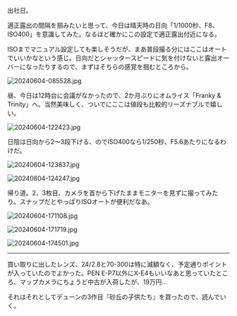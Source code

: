 出社日。

適正露出の間隔を掴みたいと思って、今日は晴天時の日向「1/1000秒、F8、ISO400」を意識してみた。なるほど確かにこの設定で適正露出付近になる。

ISOまでマニュアル設定しても楽しそうだが、まあ普段撮る分にはここはオートでいいかなという感じ。日向だとシャッタースピードに気を付けないと露出オーバーになったりするので、まずはそちらの感覚を掴むところから。

![20240604-085528.jpg](https://ceshmina-photos.s3.ap-northeast-1.amazonaws.com/medium/202406/20240604-085528.jpg)

昼、今日は12時台に会議がなかったので、2か月ぶりにオムライス「Franky & Trinity」へ。当然美味しく、ついでにここは値段も比較的リーズナブルで嬉しい。

![20240604-122423.jpg](https://ceshmina-photos.s3.ap-northeast-1.amazonaws.com/medium/202406/20240604-122423.jpg "ドルフィンオムライス")

日陰は日向から2〜3段下げる、のでISO400なら1/250秒、F5.6あたりになるわけだ。

![20240604-123837.jpg](https://ceshmina-photos.s3.ap-northeast-1.amazonaws.com/medium/202406/20240604-123837.jpg)

![20240604-124247.jpg](https://ceshmina-photos.s3.ap-northeast-1.amazonaws.com/medium/202406/20240604-124247.jpg)

帰り道。2、3枚目、カメラを首から下げたままモニターを見ずに撮ってみたり。スナップだとやっぱりISOオートが便利だなあ。

![20240604-171108.jpg](https://ceshmina-photos.s3.ap-northeast-1.amazonaws.com/medium/202406/20240604-171108.jpg)

![20240604-171719.jpg](https://ceshmina-photos.s3.ap-northeast-1.amazonaws.com/medium/202406/20240604-171719.jpg)

![20240604-174501.jpg](https://ceshmina-photos.s3.ap-northeast-1.amazonaws.com/medium/202406/20240604-174501.jpg)

---

買い取りに出したレンズ、24/2.8と70-300は特に減額なく、予定通りポイントが入っていたのでよかった。PEN E-P7以外にX-E4もいいなあと思っていたところ、マップカメラにちょうど中古が入荷したが、19万円...

それはそれとしてデューンの3作目『砂丘の子供たち』を買ったので、読んでいく。

